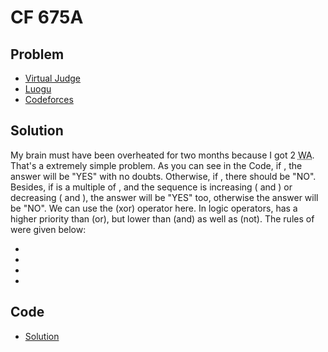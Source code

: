 # CF 675A

## Problem

- [Virtual Judge](https://vjudge.net/problem/CodeForces-675A)
- [Luogu](https://www.luogu.com.cn/problem/CF675A)
- [Codeforces](https://codeforces.com/problemset/problem/675/A)

## Solution

My brain must have been overheated for two months because I got 2 <abbr title="Wrong Answer">WA</abbr>. That's a extremely simple problem. As you can see in the Code, if <data value="v{a}o{=}v{b}"></data>, the answer will be "YES" with no doubts. Otherwise, if <data value="v{c}o{=}c{0}"></data>, there should be "NO". Besides, if <data value="o{|}v{a}o{-}v{b}o{|}"></data> is a multiple of <data value="o{|}v{c}o{|}"></data>, and the sequence is increasing (<data value="v{c}o{&gt;}c{0}"></data> and <data value="v{a}o{&lt;}v{b}"></data>) or decreasing (<data value="v{c}o{&lt;}c{0}"></data> and <data value="v{a}o{&gt;}v{b}"></data>), the answer will be "YES" too, otherwise the answer will be "NO". We can use the <data value="o{&oplus;}"></data> (xor) operator here. In logic operators, <data value="o{&oplus;}"></data> has a higher priority than <data value="o{&or;}"></data> (or), but lower than <data value="o{&and;}"></data> (and) as well as <data value="o{&not;}"></data> (not). The rules of <data value="o{&oplus;}"></data> were given below:

- <data value="c{TRUE}o{&oplus;}c{TRUE}o{=}c{FALSE}">
- <data value="c{TRUE}o{&oplus;}c{FALSE}o{=}c{TRUE}">
- <data value="c{FALSE}o{&oplus;}c{TRUE}o{=}c{TRUE}">
- <data value="c{FALSE}o{&oplus;}c{FALSE}o{=}c{FALSE}">


## Code

- [Solution](CF.675A.0.cpp)
